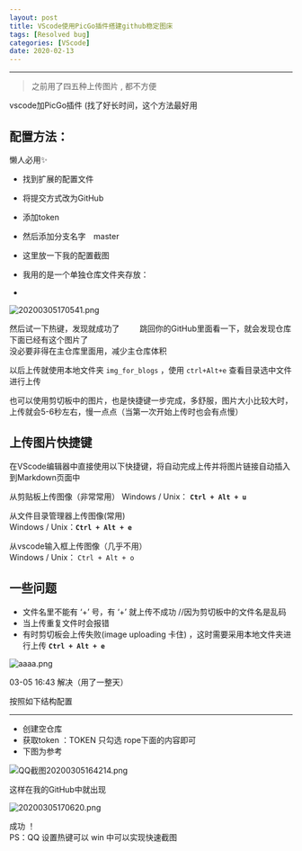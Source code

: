 ```yaml
---
layout: post
title: VScode使用PicGo插件搭建github稳定图床
tags: [Resolved bug]
categories: [VScode]
date: 2020-02-13
---
```


***

> 之前用了四五种上传图片 , 都不方便

vscode加PicGo插件 (找了好长时间，这个方法最好用

## 配置方法：  

懒人必用✨

* 找到扩展的配置文件 
* 将提交方式改为GitHub　　  
* 添加token  　
* 然后添加分支名字　master　
* 这里放一下我的配置截图　　　
* 我用的是一个单独仓库文件夹存放：　

* 

![20200305170541.png](https://raw.githubusercontent.com/fengwei2002/Pictures_02/master/img/20200305170541.png)

然后试一下热键，发现就成功了  　　
跳回你的GitHub里面看一下，就会发现仓库下面已经有这个图片了  
没必要非得在主仓库里面用，减少主仓库体积   

以后上传就使用本地文件夹 `img_for_blogs` ，使用 `ctrl+Alt+e` 查看目录选中文件进行上传  

也可以使用剪切板中的图片，也是快捷键一步完成，多舒服，图片大小比较大时，上传就会5-6秒左右，慢一点点（当第一次开始上传时也会有点慢）

## 上传图片快捷键

在VScode编辑器中直接使用以下快捷键，将自动完成上传并将图片链接自动插入到Markdown页面中

从剪贴板上传图像（非常常用）
Windows / Unix： **`Ctrl + Alt + u`**

从文件目录管理器上传图像(常用)  
Windows / Unix：**`Ctrl + Alt + e`**

从vscode输入框上传图像（几乎不用）   
Windows / Unix： `Ctrl + Alt + o` 

## 一些问题

* 文件名里不能有 ‘+’ 号，有 ‘+’ 就上传不成功 //因为剪切板中的文件名是乱码
* 当上传重复文件时会报错
* 有时剪切板会上传失败(image uploading 卡住) ，这时需要采用本地文件夹进行上传 **`Ctrl + Alt + e`**

![aaaa.png](https://raw.githubusercontent.com/fengwei2002/Pictures_01/master/fengwei2002/Pictures_01aaaaaaaaaaaaaaaaaaaaaa.png)

03-05 16:43 解决（用了一整天）

按照如下结构配置  
***

* 创建空仓库
* 获取token ：TOKEN 只勾选 rope下面的内容即可
* 下图为参考

![QQ截图20200305164214.png](https://raw.githubusercontent.com/fengwei2002/Pictures_02/master/img/QQ%E6%88%AA%E5%9B%BE20200305164214.png)

这样在我的GitHub中就出现

![20200305170620.png](https://raw.githubusercontent.com/fengwei2002/Pictures_02/master/img/20200305170620.png)

成功 ！  
PS：QQ 设置热键可以 win 中可以实现快速截图

